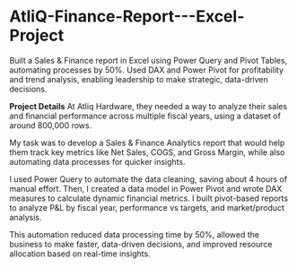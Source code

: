 # AtliQ-Finance-Report---Excel-Project
Built a Sales &amp; Finance report in Excel using Power Query and Pivot Tables, automating processes by 50%. Used DAX and Power Pivot for profitability and trend analysis, enabling leadership to make strategic, data-driven decisions.


**Project Details**
At Atliq Hardware, they needed a way to analyze their sales and financial performance across multiple fiscal years, using a dataset of around 800,000 rows.

My task was to develop a Sales & Finance Analytics report that would help them track key metrics like Net Sales, COGS, and Gross Margin, while also automating data processes for quicker insights.

I used Power Query to automate the data cleaning, saving about 4 hours of manual effort. Then, I created a data model in Power Pivot and wrote DAX measures to calculate dynamic financial metrics. I built pivot-based reports to analyze P&L by fiscal year, performance vs targets, and market/product analysis.

This automation reduced data processing time by 50%, allowed the business to make faster, data-driven decisions, and improved resource allocation based on real-time insights.
